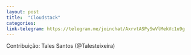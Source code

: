 ```yaml
---
layout: post
title:  "Cloudstack"
categories: 
link-telegram: https://telegram.me/joinchat/AxrvtASPySwVlMekVc1u9g
---
```

Contribuição: Tales Santos (@Talesteixeira)


